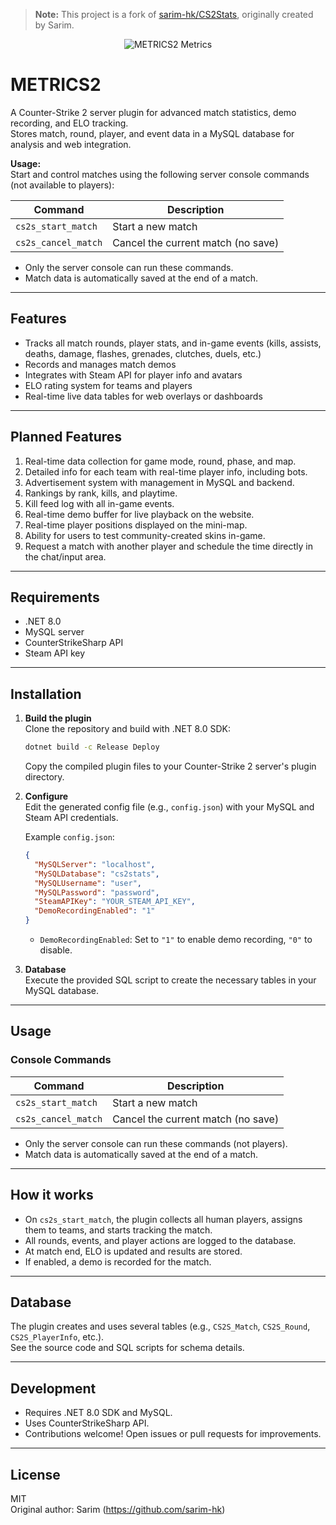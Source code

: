 > **Note:** This project is a fork of [sarim-hk/CS2Stats](https://github.com/sarim-hk/CS2Stats), originally created by Sarim.

<p align="center">
  <img src="https://css.scorix.ro/images/metrics2.png" alt="METRICS2 Metrics" />
</p>

# METRICS2

A Counter-Strike 2 server plugin for advanced match statistics, demo recording, and ELO tracking.  
Stores match, round, player, and event data in a MySQL database for analysis and web integration.

**Usage:**  
Start and control matches using the following server console commands (not available to players):

| Command             | Description                       |
|---------------------|-----------------------------------|
| `cs2s_start_match`  | Start a new match                 |
| `cs2s_cancel_match` | Cancel the current match (no save)|

- Only the server console can run these commands.
- Match data is automatically saved at the end of a match.

---

## Features

- Tracks all match rounds, player stats, and in-game events (kills, assists, deaths, damage, flashes, grenades, clutches, duels, etc.)
- Records and manages match demos
- Integrates with Steam API for player info and avatars
- ELO rating system for teams and players
- Real-time live data tables for web overlays or dashboards

---

## Planned Features

1. Real-time data collection for game mode, round, phase, and map.
2. Detailed info for each team with real-time player info, including bots.
3. Advertisement system with management in MySQL and backend.
4. Rankings by rank, kills, and playtime.
5. Kill feed log with all in-game events.
6. Real-time demo buffer for live playback on the website.
7. Real-time player positions displayed on the mini-map.
8. Ability for users to test community-created skins in-game.
9. Request a match with another player and schedule the time directly in the chat/input area.

---

## Requirements

- .NET 8.0
- MySQL server
- CounterStrikeSharp API
- Steam API key

---

## Installation

1. **Build the plugin**  
   Clone the repository and build with .NET 8.0 SDK:
   ```sh
   dotnet build -c Release Deploy
   ```
   Copy the compiled plugin files to your Counter-Strike 2 server's plugin directory.

2. **Configure**  
   Edit the generated config file (e.g., `config.json`) with your MySQL and Steam API credentials.

   Example `config.json`:
   ```json
   {
     "MySQLServer": "localhost",
     "MySQLDatabase": "cs2stats",
     "MySQLUsername": "user",
     "MySQLPassword": "password",
     "SteamAPIKey": "YOUR_STEAM_API_KEY",
     "DemoRecordingEnabled": "1"
   }
   ```
   - `DemoRecordingEnabled`: Set to `"1"` to enable demo recording, `"0"` to disable.

3. **Database**  
   Execute the provided SQL script to create the necessary tables in your MySQL database.

---

## Usage

### Console Commands

| Command             | Description                       |
|---------------------|-----------------------------------|
| `cs2s_start_match`  | Start a new match                 |
| `cs2s_cancel_match` | Cancel the current match (no save)|

- Only the server console can run these commands (not players).
- Match data is automatically saved at the end of a match.

---

## How it works

- On `cs2s_start_match`, the plugin collects all human players, assigns them to teams, and starts tracking the match.
- All rounds, events, and player actions are logged to the database.
- At match end, ELO is updated and results are stored.
- If enabled, a demo is recorded for the match.

---

## Database

The plugin creates and uses several tables (e.g., `CS2S_Match`, `CS2S_Round`, `CS2S_PlayerInfo`, etc.).  
See the source code and SQL scripts for schema details.

---

## Development

- Requires .NET 8.0 SDK and MySQL.
- Uses CounterStrikeSharp API.
- Contributions welcome! Open issues or pull requests for improvements.

---

## License

MIT  
Original author: Sarim (https://github.com/sarim-hk)